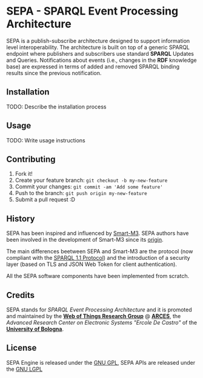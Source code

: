 # SEPA - SPARQL Event Processing Architecture

SEPA is a publish-subscribe architecture designed to support information level interoperability. The architecture is built on top of a generic SPARQL endpoint where publishers and subscribers use standard **SPARQL** Updates and Queries. Notifications about events (i.e., changes in the **RDF** knowledge base) are expressed in terms of added and removed SPARQL binding results since the previous notification.

## Installation

TODO: Describe the installation process

## Usage

TODO: Write usage instructions

## Contributing

1. Fork it!
2. Create your feature branch: `git checkout -b my-new-feature`
3. Commit your changes: `git commit -am 'Add some feature'`
4. Push to the branch: `git push origin my-new-feature`
5. Submit a pull request :D

## History

SEPA has been inspired and influenced by [Smart-M3](https://sourceforge.net/projects/smart-m3/). SEPA authors have been involved in the development of Smart-M3 since its [origin](https://artemis-ia.eu/project/4-sofia.html). 

The main differences beetween SEPA and Smart-M3 are the protocol (now compliant with the [SPARQL 1.1 Protocol](https://www.w3.org/TR/sparql11-protocol/)) and the introduction of a security layer (based on TLS and JSON Web Token for client authentication). 

All the SEPA software components have been implemented from scratch.

## Credits

SEPA stands for *SPARQL Event Processing Architecture* and it is promoted and maintained by the [**Web of Things Research Group**](http://wot.arces.unibo.it) @ [**ARCES**](http://www.arces.unibo.it), the *Advanced Research Center on Electronic Systems "Ercole De Castro"* of the [**University of Bologna**](http://www.unibo.it).

## License

SEPA Engine is released under the [GNU GPL](https://github.com/arces-wot/SEPA/blob/master/engine/LICENSE), SEPA APIs are released under the  [GNU LGPL](https://github.com/arces-wot/SEPA/blob/master/client-api/LICENSE)
